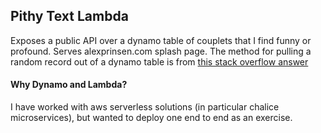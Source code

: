 ## Pithy Text Lambda
Exposes a public API over a dynamo table of couplets that I find funny or profound. Serves alexprinsen.com splash page.
The method for pulling a random record out of a dynamo table is from [this stack overflow answer](https://stackoverflow.com/questions/10666364/aws-dynamodb-pick-a-record-item-randomly)


#### Why Dynamo and Lambda?
I have worked with aws serverless solutions (in particular chalice microservices),
but wanted to deploy one end to end as an exercise.
